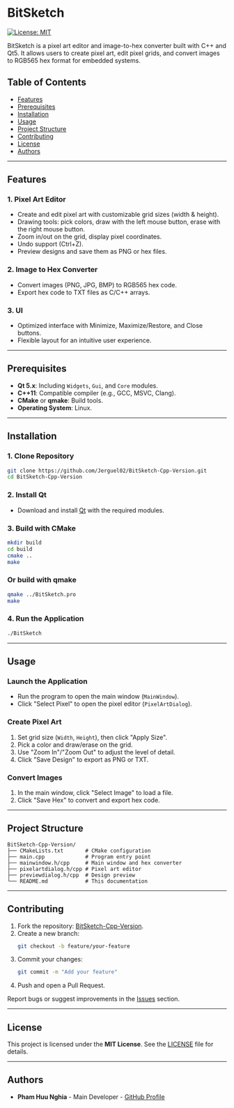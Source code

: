 # BitSketch

[![License: MIT](https://img.shields.io/badge/License-MIT-yellow.svg)](https://opensource.org/licenses/MIT)

BitSketch is a pixel art editor and image-to-hex converter built with C++ and Qt5. It allows users to create pixel art, edit pixel grids, and convert images to RGB565 hex format for embedded systems.

## Table of Contents

- [Features](#features)
- [Prerequisites](#prerequisites)
- [Installation](#installation)
- [Usage](#usage)
- [Project Structure](#project-structure)
- [Contributing](#contributing)
- [License](#license)
- [Authors](#authors)

---

## Features

### **1. Pixel Art Editor**
- Create and edit pixel art with customizable grid sizes (width & height).
- Drawing tools: pick colors, draw with the left mouse button, erase with the right mouse button.
- Zoom in/out on the grid, display pixel coordinates.
- Undo support (Ctrl+Z).
- Preview designs and save them as PNG or hex files.

### **2. Image to Hex Converter**
- Convert images (PNG, JPG, BMP) to RGB565 hex code.
- Export hex code to TXT files as C/C++ arrays.

### **3. UI**
- Optimized interface with Minimize, Maximize/Restore, and Close buttons.
- Flexible layout for an intuitive user experience.

---

## Prerequisites

- **Qt 5.x**: Including `Widgets`, `Gui`, and `Core` modules.
- **C++11**: Compatible compiler (e.g., GCC, MSVC, Clang).
- **CMake** or **qmake**: Build tools.
- **Operating System**: Linux.

---

## Installation

### **1. Clone Repository**
```bash
git clone https://github.com/Jerguel02/BitSketch-Cpp-Version.git
cd BitSketch-Cpp-Version
```

### **2. Install Qt**
- Download and install [Qt](https://www.qt.io/download) with the required modules.

### **3. Build with CMake**
```bash
mkdir build
cd build
cmake ..
make
```

### **Or build with qmake**
```bash
qmake ../BitSketch.pro
make
```

### **4. Run the Application**
```bash
./BitSketch
```

---

## Usage

### **Launch the Application**
- Run the program to open the main window (`MainWindow`).
- Click "Select Pixel" to open the pixel editor (`PixelArtDialog`).

### **Create Pixel Art**
1. Set grid size (`Width`, `Height`), then click "Apply Size".
2. Pick a color and draw/erase on the grid.
3. Use "Zoom In"/"Zoom Out" to adjust the level of detail.
4. Click "Save Design" to export as PNG or TXT.

### **Convert Images**
1. In the main window, click "Select Image" to load a file.
2. Click "Save Hex" to convert and export hex code.

---

## Project Structure

```
BitSketch-Cpp-Version/
├── CMakeLists.txt       # CMake configuration
├── main.cpp             # Program entry point
├── mainwindow.h/cpp     # Main window and hex converter
├── pixelartdialog.h/cpp # Pixel art editor
├── previewdialog.h/cpp  # Design preview
└── README.md            # This documentation
```

---

## Contributing

1. Fork the repository: [BitSketch-Cpp-Version](https://github.com/Jerguel02/BitSketch-Cpp-Version).
2. Create a new branch:
   ```bash
   git checkout -b feature/your-feature
   ```
3. Commit your changes:
   ```bash
   git commit -m "Add your feature"
   ```
4. Push and open a Pull Request.

Report bugs or suggest improvements in the [Issues](https://github.com/Jerguel02/BitSketch-Cpp-Version/issues) section.

---

## License

This project is licensed under the **MIT License**. See the [LICENSE](LICENSE) file for details.

---

## Authors

- **Pham Huu Nghia** - Main Developer - [GitHub Profile](https://github.com/Jerguel02)


